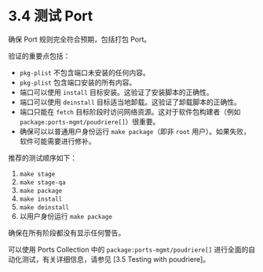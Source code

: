 # 3.4 测试 Port

确保 Port 规则完全符合预期，包括打包 Port。

验证的重要点包括：

- `pkg-plist` 不包含端口未安装的任何内容。
- `pkg-plist` 包含端口安装的所有内容。
- 端口可以使用 `install` 目标安装。这验证了安装脚本的正确性。
- 端口可以使用 `deinstall` 目标适当地卸载。这验证了卸载脚本的正确性。
- 端口只能在 `fetch` 目标阶段时访问网络资源。这对于软件包构建者（例如 `package:ports-mgmt/poudriere[]`）很重要。
- 确保可以以普通用户身份运行 `make package`（即非 `root` 用户）。如果失败，软件可能需要进行修补。

推荐的测试顺序如下：

1. `make stage`
2. `make stage-qa`
3. `make package`
4. `make install`
5. `make deinstall`
6. 以用户身份运行 `make package`

确保在所有阶段都没有显示任何警告。

可以使用 Ports Collection 中的 `package:ports-mgmt/poudriere[]` 进行全面的自动化测试，有关详细信息，请参见 [3.5 Testing with poudriere]。

